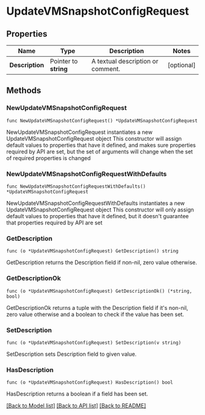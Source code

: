 # UpdateVMSnapshotConfigRequest

## Properties

Name | Type | Description | Notes
------------ | ------------- | ------------- | -------------
**Description** | Pointer to **string** | A textual description or comment. | [optional] 

## Methods

### NewUpdateVMSnapshotConfigRequest

`func NewUpdateVMSnapshotConfigRequest() *UpdateVMSnapshotConfigRequest`

NewUpdateVMSnapshotConfigRequest instantiates a new UpdateVMSnapshotConfigRequest object
This constructor will assign default values to properties that have it defined,
and makes sure properties required by API are set, but the set of arguments
will change when the set of required properties is changed

### NewUpdateVMSnapshotConfigRequestWithDefaults

`func NewUpdateVMSnapshotConfigRequestWithDefaults() *UpdateVMSnapshotConfigRequest`

NewUpdateVMSnapshotConfigRequestWithDefaults instantiates a new UpdateVMSnapshotConfigRequest object
This constructor will only assign default values to properties that have it defined,
but it doesn't guarantee that properties required by API are set

### GetDescription

`func (o *UpdateVMSnapshotConfigRequest) GetDescription() string`

GetDescription returns the Description field if non-nil, zero value otherwise.

### GetDescriptionOk

`func (o *UpdateVMSnapshotConfigRequest) GetDescriptionOk() (*string, bool)`

GetDescriptionOk returns a tuple with the Description field if it's non-nil, zero value otherwise
and a boolean to check if the value has been set.

### SetDescription

`func (o *UpdateVMSnapshotConfigRequest) SetDescription(v string)`

SetDescription sets Description field to given value.

### HasDescription

`func (o *UpdateVMSnapshotConfigRequest) HasDescription() bool`

HasDescription returns a boolean if a field has been set.


[[Back to Model list]](../README.md#documentation-for-models) [[Back to API list]](../README.md#documentation-for-api-endpoints) [[Back to README]](../README.md)


